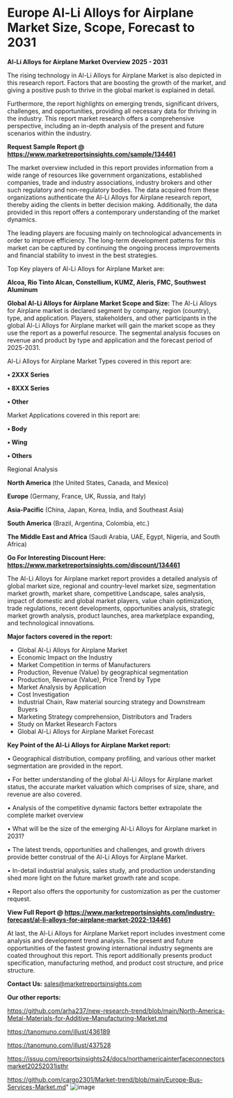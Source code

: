# Europe Al-Li Alloys for Airplane Market Size, Scope, Forecast to 2031

<Strong> Al-Li Alloys for Airplane Market Overview 2025 - 2031</strong>

The rising technology in Al-Li Alloys for Airplane Market is also depicted in this research report. Factors that are boosting the growth of the market, and giving a positive push to thrive in the global market is explained in detail.

Furthermore, the report highlights on emerging trends, significant drivers, challenges, and opportunities, providing all necessary data for thriving in the industry. This report market research offers a comprehensive perspective, including an in-depth analysis of the present and future scenarios within the industry.

<strong>Request Sample Report @ <a href=https://www.marketreportsinsights.com/sample/134461>https://www.marketreportsinsights.com/sample/134461</a></strong>

The market overview included in this report provides information from a wide range of resources like government organizations, established companies, trade and industry associations, industry brokers and other such regulatory and non-regulatory bodies. The data acquired from these organizations authenticate the Al-Li Alloys for Airplane research report, thereby aiding the clients in better decision making. Additionally, the data provided in this report offers a contemporary understanding of the market dynamics.

The leading players are focusing mainly on technological advancements in order to improve efficiency. The long-term development patterns for this market can be captured by continuing the ongoing process improvements and financial stability to invest in the best strategies.

Top Key players of Al-Li Alloys for Airplane Market are:

<strong>Alcoa, Rio Tinto Alcan, Constellium, KUMZ, Aleris, FMC, Southwest Aluminum</strong>

<strong><b>Global Al-Li Alloys for Airplane Market Scope and Size:</b></strong>
The Al-Li Alloys for Airplane market is declared segment by company, region (country), type, and application. Players, stakeholders, and other participants in the global Al-Li Alloys for Airplane market will gain the market scope as they use the report as a powerful resource. The segmental analysis focuses on revenue and product by type and application and the forecast period of 2025-2031.

Al-Li Alloys for Airplane Market Types covered in this report are:

<strong>• 2XXX Series

• 8XXX Series

• Other</strong>

Market Applications covered in this report are:

<strong>• Body

• Wing

• Others</strong> 

Regional Analysis

<strong>North America</strong> (the United States, Canada, and Mexico)

<strong>Europe</strong> (Germany, France, UK, Russia, and Italy)

<strong>Asia-Pacific</strong> (China, Japan, Korea, India, and Southeast Asia)

<strong>South America</strong> (Brazil, Argentina, Colombia, etc.)

<strong>The Middle East and Africa</strong> (Saudi Arabia, UAE, Egypt, Nigeria, and South Africa)

<strong>Go For Interesting Discount Here: <a href=https://www.marketreportsinsights.com/discount/134461>https://www.marketreportsinsights.com/discount/134461</a></strong>

The Al-Li Alloys for Airplane market report provides a detailed analysis of global market size, regional and country-level market size, segmentation market growth, market share, competitive Landscape, sales analysis, impact of domestic and global market players, value chain optimization, trade regulations, recent developments, opportunities analysis, strategic market growth analysis, product launches, area marketplace expanding, and technological innovations.

<strong><b>Major factors covered in the report:</b></strong>
<ul>
  <li>Global Al-Li Alloys for Airplane Market </li>
  <li>Economic Impact on the Industry</li>
  <li>Market Competition in terms of Manufacturers</li>
  <li>Production, Revenue (Value) by geographical segmentation</li>
  <li>Production, Revenue (Value), Price Trend by Type</li>
  <li>Market Analysis by Application</li>
  <li>Cost Investigation</li>
  <li>Industrial Chain, Raw material sourcing strategy and Downstream Buyers</li>
  <li>Marketing Strategy comprehension, Distributors and Traders</li>
  <li>Study on Market Research Factors</li>
  <li>Global Al-Li Alloys for Airplane Market Forecast</li>
</ul>

<strong><b>Key Point of the Al-Li Alloys for Airplane Market report:</b></strong>

• Geographical distribution, company profiling, and various other market segmentation are provided in the report.

• For better understanding of the global Al-Li Alloys for Airplane market status, the accurate market valuation which comprises of size, share, and revenue are also covered.

• Analysis of the competitive dynamic factors better extrapolate the complete market overview

• What will be the size of the emerging Al-Li Alloys for Airplane market in 2031?

• The latest trends, opportunities and challenges, and growth drivers provide better construal of the Al-Li Alloys for Airplane Market.

• In-detail industrial analysis, sales study, and production understanding shed more light on the future market growth rate and scope.

• Report also offers the opportunity for customization as per the customer request.

<strong><b>View Full Report @ <a href=https://www.marketreportsinsights.com/industry-forecast/al-li-alloys-for-airplane-market-2022-134461>https://www.marketreportsinsights.com/industry-forecast/al-li-alloys-for-airplane-market-2022-134461</a></b></strong>


At last, the Al-Li Alloys for Airplane Market report includes investment come analysis and development trend analysis. The present and future opportunities of the fastest growing international industry segments are coated throughout this report. This report additionally presents product specification, manufacturing method, and product cost structure, and price structure.

<strong>Contact Us:</strong>
sales@marketreportsinsights.com

<strong>Our other reports:</strong>

<a href=https://github.com/arha237/new-research-trend/blob/main/North-America-Metal-Materials-for-Additive-Manufacturing-Market.md>https://github.com/arha237/new-research-trend/blob/main/North-America-Metal-Materials-for-Additive-Manufacturing-Market.md</a>

<a href=https://tanomuno.com/illust/436189>https://tanomuno.com/illust/436189</a>

<a href=https://tanomuno.com/illust/437528>https://tanomuno.com/illust/437528</a>

<a href=https://issuu.com/reportsinsights24/docs/northamericainterfaceconnectorsmarket20252031isthr>https://issuu.com/reportsinsights24/docs/northamericainterfaceconnectorsmarket20252031isthr</a>

<a href=https://github.com/cargo2301/Market-trend/blob/main/Europe-Bus-Services-Market.md>https://github.com/cargo2301/Market-trend/blob/main/Europe-Bus-Services-Market.md</a>"
![image](https://github.com/user-attachments/assets/b631f4ae-d252-481c-a83a-a213b3e01056)
